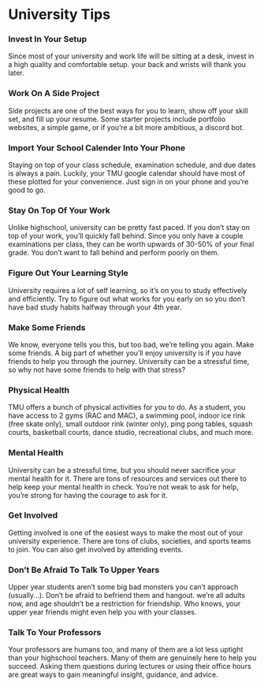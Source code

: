 # University Tips

<h3>Invest In Your Setup</h3>

Since most of your university and work life will be sitting at a desk, invest in a high quality and comfortable setup. your back and wrists will thank you later.

<h3>Work On A Side Project</h3>

Side projects are one of the best ways for you to learn, show off your skill set, and fill up your resume. Some starter projects include portfolio websites, a simple game, or if you’re a bit more ambitious, a discord bot.

<h3>Import Your School Calender Into Your Phone</h3>

Staying on top of your class schedule, examination schedule, and due dates is always a pain. Luckily, your TMU google calendar should have most of these plotted for your convenience. Just sign in on your phone and you’re good to go.

<h3>Stay On Top Of Your Work</h3>

Unlike highschool, university can be pretty fast paced. If you don’t stay on top of your work, you’ll quickly fall behind. Since you only have a couple examinations per class, they can be worth upwards of 30-50% of your final grade. You don’t want to fall behind and perform poorly on them.

<h3>Figure Out Your Learning Style</h3>

University requires a lot of self learning, so it’s on you to study effectively and efficiently. Try to figure out what works for you early on so you don’t have bad study habits halfway through your 4th year.

<h3>Make Some Friends</h3>

We know, everyone tells you this, but too bad, we’re telling you again. Make some friends. A big part of whether you’ll enjoy university is if you have friends to help you through the journey. University can be a stressful time, so why not have some friends to help with that stress?

<h3>Physical Health</h3>

TMU offers a bunch of physical activities for you to do. As a student, you have access to 2 gyms (RAC and MAC), a swimming pool, indoor ice rink (free skate only), small outdoor rink (winter only), ping pong tables, squash courts, basketball courts, dance studio, recreational clubs, and much more.

<h3>Mental Health</h3>

University can be a stressful time, but you should never sacrifice your mental health for it. There are tons of resources and services out there to help keep your mental health in check. You’re not weak to ask for help, you’re strong for having the courage to ask for it.

<h3>Get Involved</h3>

Getting involved is one of the easiest ways to make the most out of your university experience. There are tons of clubs, societies, and sports teams to join. You can also get involved by attending events.

<h3>Don’t Be Afraid To Talk To Upper Years</h3>

Upper year students aren’t some big bad monsters you can’t approach (usually...). Don’t be afraid to befriend them and hangout. we’re all adults now, and age shouldn’t be a restriction for friendship. Who knows, your upper year friends might even help you with your classes.

<h3>Talk To Your Professors</h3>

Your professors are humans too, and many of them are a lot less uptight than your highschool teachers. Many of them are genuinely here to help you succeed. Asking them questions during lectures or using their office hours are great ways to gain meaningful insight, guidance, and advice.
